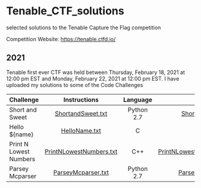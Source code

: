 # Tenable_CTF_solutions
selected solutions to the Tenable Capture the Flag competition 

Competition Website: https://tenable.ctfd.io/

## 2021
Tenable first ever CTF was held between Thursday, February 18, 2021 at 12:00 pm EST and Monday, February 22, 2021 at 12:00 pm EST. I have uploaded my solutions to some of the Code Challenges

| Challenge    | Instructions    | Language | Solution | 
| ------------- |:-------------: |:-------------:| -----:|
| Short and Sweet   |  [ShortandSweet.txt](https://github.com/j-chat/Tenable_CTF_solutions/blob/main/2021/ShortandSweet.txt)  | Python 2.7 | [ShortandSweet.py](https://github.com/j-chat/Tenable_CTF_solutions/blob/main/2021/ShortandSweet.py) | 
| Hello ${name}   |  [HelloName.txt](https://github.com/j-chat/Tenable_CTF_solutions/blob/main/2021/HelloName.txt)  | C | [HelloName.c](https://github.com/j-chat/Tenable_CTF_solutions/blob/main/2021/HelloName.c)  | 
| Print N Lowest Numbers   |  [PrintNLowestNumbers.txt](https://github.com/j-chat/Tenable_CTF_solutions/blob/main/2021/PrintNLowestNumbers.txt)  | C++ | [PrintNLowestNumbers.cxx](https://github.com/j-chat/Tenable_CTF_solutions/blob/main/2021/PrintNLowestNumbers.cxx)  | 
| Parsey Mcparser   | [ParseyMcparser.txt](https://github.com/j-chat/Tenable_CTF_solutions/blob/main/2021/ParseyMcparser.txt)  | Python 2.7 | [ParseyMcparser.py](https://github.com/j-chat/Tenable_CTF_solutions/blob/main/2021/ParseyMcparser.py)   | 
